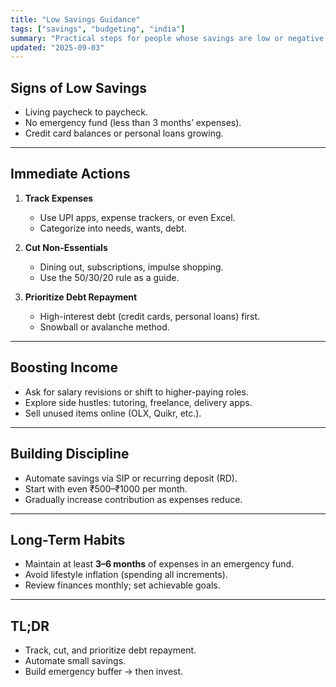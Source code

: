 ```yaml
---
title: "Low Savings Guidance"
tags: ["savings", "budgeting", "india"]
summary: "Practical steps for people whose savings are low or negative."
updated: "2025-09-03"
---
```


## Signs of Low Savings
- Living paycheck to paycheck.  
- No emergency fund (less than 3 months’ expenses).  
- Credit card balances or personal loans growing.  

---

## Immediate Actions
1. **Track Expenses**  
   - Use UPI apps, expense trackers, or even Excel.  
   - Categorize into needs, wants, debt.  

2. **Cut Non-Essentials**  
   - Dining out, subscriptions, impulse shopping.  
   - Use the 50/30/20 rule as a guide.  

3. **Prioritize Debt Repayment**  
   - High-interest debt (credit cards, personal loans) first.  
   - Snowball or avalanche method.  

---

## Boosting Income
- Ask for salary revisions or shift to higher-paying roles.  
- Explore side hustles: tutoring, freelance, delivery apps.  
- Sell unused items online (OLX, Quikr, etc.).  

---

## Building Discipline
- Automate savings via SIP or recurring deposit (RD).  
- Start with even ₹500–₹1000 per month.  
- Gradually increase contribution as expenses reduce.  

---

## Long-Term Habits
- Maintain at least **3–6 months** of expenses in an emergency fund.  
- Avoid lifestyle inflation (spending all increments).  
- Review finances monthly; set achievable goals.  

---

## TL;DR
- Track, cut, and prioritize debt repayment.  
- Automate small savings.  
- Build emergency buffer → then invest.  
